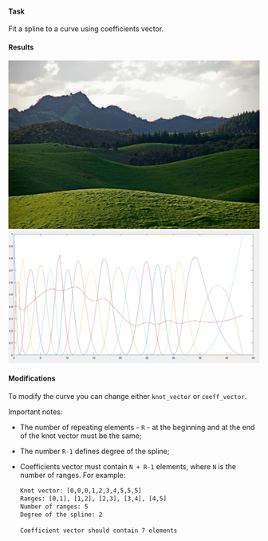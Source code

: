 #### Task

Fit a spline to a curve using coefficients vector.

#### Results

![source](terrain.jpg)
![result](spline.png)

#### Modifications

To modify the curve you can change either `knot_vector` or `coeff_vector`.

Important notes:

- The number of repeating elements - `R` - at the beginning and at the end of the knot vector must be the same;
- The number `R-1` defines degree of the spline;
- Coefficients vector must contain `N + R-1` elements, where `N` is the number of ranges. For example:

  ```
  Knot vector: [0,0,0,1,2,3,4,5,5,5]
  Ranges: [0,1], [1,2], [2,3], [3,4], [4,5]
  Number of ranges: 5
  Degree of the spline: 2

  Coefficient vector should contain 7 elements
  ```
